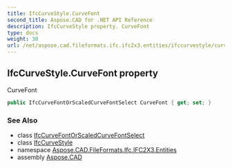 ```yaml
---
title: IfcCurveStyle.CurveFont
second_title: Aspose.CAD for .NET API Reference
description: IfcCurveStyle property. CurveFont
type: docs
weight: 30
url: /net/aspose.cad.fileformats.ifc.ifc2x3.entities/ifccurvestyle/curvefont/
---
```

## IfcCurveStyle.CurveFont property

CurveFont

```csharp
public IfcCurveFontOrScaledCurveFontSelect CurveFont { get; set; }
```

### See Also

* class [IfcCurveFontOrScaledCurveFontSelect](../../../aspose.cad.fileformats.ifc.ifc2x3.types/ifccurvefontorscaledcurvefontselect/)
* class [IfcCurveStyle](../)
* namespace [Aspose.CAD.FileFormats.Ifc.IFC2X3.Entities](../../ifccurvestyle/)
* assembly [Aspose.CAD](../../../)


